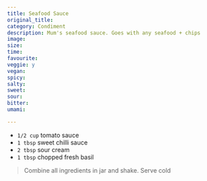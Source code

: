 ```yaml
---
title: Seafood Sauce
original_title:
category: Condiment
description: Mum's seafood sauce. Goes with any seafood + chips
image:
size:
time:
favourite:
veggie: y
vegan:
spicy:
salty:
sweet:
sour:
bitter:
umami:

---
```


<!---
Here down is where you want steps/ingredients. An example of a step is:
---

* `1/4 cup` Soy Sauce
* `1/4 cup` Mirin
* `1/4 cup` Sake
* `1 tsp` Sugar

>In a small saucepan, combine all the ingredients for the marinade

---
Note the triple dashes, paragraph spaces, back dashes and other formatting.
-->

* `1/2 cup` tomato sauce
* `1 tbsp` sweet chilli sauce
* `2 tbsp` sour cream
* `1 tbsp` chopped fresh basil 

>Combine all ingredients in jar and shake. Serve cold
